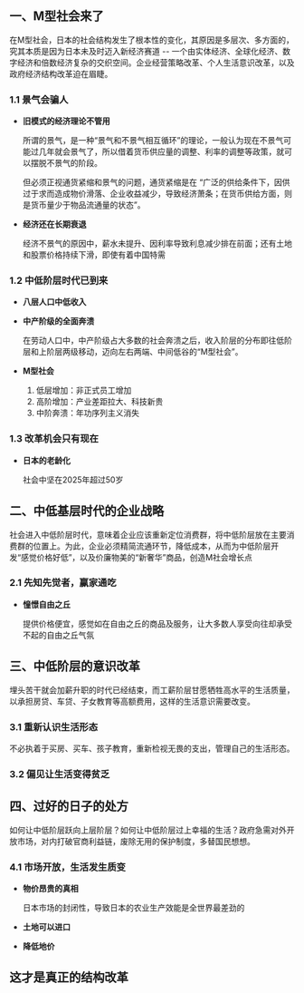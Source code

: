
## 一、M型社会来了


在M型社会，日本的社会结构发生了根本性的变化，其原因是多层次、多方面的，究其本质是因为日本未及时迈入新经济赛道 -- 一个由实体经济、全球化经济、数字经济和倍数经济复杂的交织空间。企业经营策略改革、个人生活意识改革，以及政府经济结构改革迫在眉睫。


### 1.1 景气会骗人

-  **旧模式的经济理论不管用**

	所谓的景气，是一种“景气和不景气相互循环”的理论，一般认为现在不景气可能过几年就会景气了，所以借着货币供应量的调整、利率的调整等政策，就可以摆脱不景气的阶段。
	
	但必须正视通货紧缩和景气的问题，通货紧缩是在 “广泛的供给条件下，因供过于求而造成物价滑落、企业收益减少，导致经济萧条；在货币供给方面，则是货币量少于物品流通量的状态”。


-  **经济还在长期衰退**

	经济不景气的原因中，薪水未提升、因利率导致利息减少排在前面；还有土地和股票价格持续下滑，即使有着中国特需

### 1.2 中低阶层时代已到来

-  **八层人口中低收入**

-  **中产阶级的全面奔溃**

	在劳动人口中，中产阶级占大多数的社会奔溃之后，收入阶层的分布即往低阶层和上阶层两级移动，迈向左右两端、中间低谷的“M型社会”。

- **M型社会**

	1.  低层增加：非正式员工增加
	2.  高阶增加：产业差距拉大、科技新贵
	3.  中阶奔溃：年功序列主义消失

### 1.3 改革机会只有现在


-  **日本的老龄化**

	社会中坚在2025年超过50岁



## 二、中低基层时代的企业战略

社会进入中低阶层时代，意味着企业应该重新定位消费群，将中低阶层放在主要消费群的位置上。为此，企业必须精简流通环节，降低成本，从而为中低阶层开发“感觉价格好低”，以及价廉物美的“新奢华”商品，创造M社会增长点


### 2.1 先知先觉者，赢家通吃


-  **憧憬自由之丘**

	提供价格便宜，感觉如在自由之丘的商品及服务，让大多数人享受向往却承受不起的自由之丘气氛



## 三、中低阶层的意识改革

埋头苦干就会加薪升职的时代已经结束，而工薪阶层甘愿牺牲高水平的生活质量，以承担房贷、车贷、子女教育等高额费用，这样的生活意识需要改变。


### 3.1 重新认识生活形态


不必执着于买房、买车、孩子教育，重新检视无畏的支出，管理自己的生活形态。

### 3.2 偏见让生活变得贫乏




## 四、过好的日子的处方

如何让中低阶层跃向上层阶层？如何让中低阶层过上幸福的生活？政府急需对外开放市场，对内打破官商利益链，废除无用的保护制度，多替国民想想。

### 4.1 市场开放，生活发生质变

-  **物价昂贵的真相**
  
	日本市场的封闭性，导致日本的农业生产效能是全世界最差劲的

-  **土地可以进口**


-  **降低地价**





## 这才是真正的结构改革





